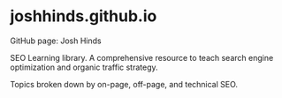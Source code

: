 # joshhinds.github.io
<p>GitHub page: Josh Hinds </p>
<p>SEO Learning library. A comprehensive 
resource to teach search engine optimization 
and organic traffic strategy. </p>
<p>Topics broken down by on-page, off-page, 
and technical SEO.</p>
